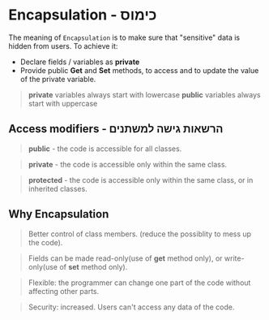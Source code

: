 # Encapsulation - כימוס

The meaning of `Encapsulation` is to make sure that "sensitive" data is hidden from users.
To achieve it:

- Declare fields / variables as **private**
- Provide public **Get** and **Set** methods, to access and to update the value of the private variable.

> **private** variables always start with lowercase
> **public** variables always start with uppercase

## Access modifiers - הרשאות גישה למשתנים

> **public** - the code is accessible for all classes.

> **private** - the code is accessible only within the same class.

> **protected** - the code is accessible only within the same class, or in inherited classes.

## Why Encapsulation

> Better control of class members. (reduce the possiblity to mess up the code).

> Fields can be made read-only(use of **get** method only), or write-only(use of **set** method only).

> Flexible: the programmer can change one part of the code without affecting other parts.

> Security: increased. Users can't access any data of the code.
